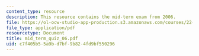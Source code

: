 ```yaml
---
content_type: resource
description: This resource contains the mid-term exam from 2006.
file: https://ol-ocw-studio-app-production.s3.amazonaws.com/courses/22-611j-introduction-to-plasma-physics-i-fall-2006/c7f405b55a9bd7bf9b824fd9bf550296_mid_term_quiz_06.pdf
file_type: application/pdf
resourcetype: Document
title: mid_term_quiz_06.pdf
uid: c7f405b5-5a9b-d7bf-9b82-4fd9bf550296
---
```

